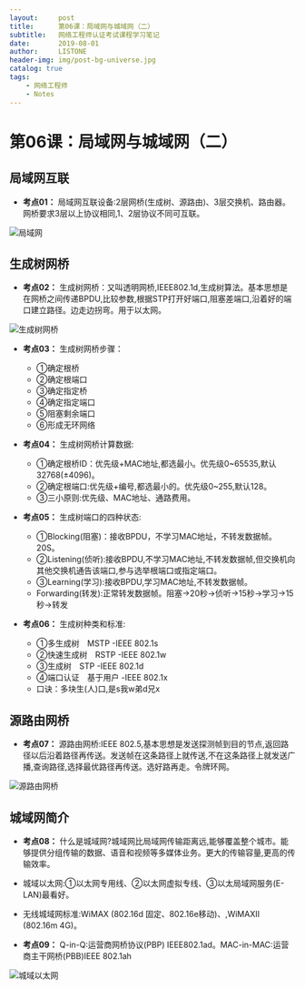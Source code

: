 ```yaml
---
layout:     post
title:      第06课：局域网与城域网（二）
subtitle:   网络工程师认证考试课程学习笔记
date:       2019-08-01
author:     LISTONE
header-img: img/post-bg-universe.jpg
catalog: true
tags:
    - 网络工程师
    - Notes
---
```


# 第06课：局域网与城域网（二）
## 局域网互联
- **考点01：** 局域网互联设备:2层网桥(生成树、源路由)、3层交换机、路由器。网桥要求3层以上协议相同,1、2层协议不同可互联。

![局域网](http://wx4.sinaimg.cn/large/007cEDWily1g5k8w3m0exj30ho08idhz.jpg)

## 生成树网桥
- **考点02：** 生成树网桥：又叫透明网桥,IEEE802.1d,生成树算法。基本思想是在网桥之间传递BPDU,比较参数,根据STP打开好端口,阻塞差端口,沿着好的端口建立路径。边走边拐弯。用于以太网。

![生成树网桥](http://wx2.sinaimg.cn/large/007cEDWily1g5k8w8gwakj30bs0910tc.jpg)

- **考点03：** 生成树网桥步骤：
  - ①确定根桥
  - ②确定根端口
  - ③确定指定桥
  - ④确定指定端口
  - ⑤阻塞剩余端口
  - ⑥形成无环网络

- **考点04：** 生成树网桥计算数据:
  - ①确定根桥ID：优先级+MAC地址,都选最小。优先级0~65535,默认32768(±4096)。
  - ②确定根端口:优先级+编号,都选最小的。优先级0~255,默认128。
  - ③三小原则:优先级、MAC地址、通路费用。

- **考点05：** 生成树端口的四种状态:
  - ①Blocking(阻塞)：接收BPDU，不学习MAC地址，不转发数据帧。20S。
  - ②Listening(侦听):接收BPDU,不学习MAC地址,不转发数据帧,但交换机向其他交换机通告该端口,参与选举根端口或指定端口。
  - ③Learning(学习):接收BPDU,学习MAC地址,不转发数据帧。
  - Forwarding(转发):正常转发数据帧。阻塞→20秒→侦听→15秒→学习→15秒→转发

- **考点06：** 生成树种类和标准:
  - ①多生成树　MSTP -IEEE 802.1s
  - ②快速生成树　RSTP -IEEE 802.1w
  - ③生成树　STP -IEEE 802.1d
  - ④端口认证　基于用户 -IEEE 802.1x
  - 口诀：多块生(人)口,是s我w弟d兄x

## 源路由网桥
- **考点07：** 源路由网桥:IEEE 802.5,基本思想是发送探测帧到目的节点,返回路径以后沿着路径再传送。发送帧在这条路径上就传送,不在这条路径上就发送广播,查询路径,选择最优路径再传送。选好路再走。令牌环网。

![源路由网桥](http://wx3.sinaimg.cn/large/007cEDWily1g5k8wh9kryj30b708wmxr.jpg)

## 城域网简介
- **考点08：** 什么是城域网?城域网比局域网传输距离远,能够覆盖整个城市。能够提供分组传输的数据、语音和视频等多媒体业务。更大的传输容量,更高的传输效率。
- 城域以太网:①以太网专用线、②以太网虚拟专线、③以太局域网服务(E-LAN)最看好。
- 无线城域网标准:WiMAX (802.16d 固定、802.16e移动)、,WiMAXII (802.16m 4G)。

- **考点09：** Q-in-Q:运营商网桥协议(PBP) IEEE802.1ad。MAC-in-MAC:运营商主干网桥(PBB)IEEE 802.1ah

![城域以太网](http://wx1.sinaimg.cn/large/007cEDWily1g5k8wljrkpj30ga09xjtu.jpg)

